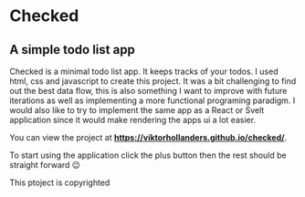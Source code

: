 # Checked 
## A  simple todo list app

Checked is a minimal todo list app. It keeps tracks of your todos. I used html, css and javascript to create this project. It was a bit challenging to find out the best data flow, this is also something I want to improve with future iterations as well as implementing a more functional programing paradigm. I would also like to try to implement the same app as a React or Svelt  application since it would make rendering the apps ui a lot easier.

You can view the project at **https://viktorhollanders.github.io/checked/**. 

To start using the application click the plus button then the rest should be straight forward 😉

This ptoject is copyrighted 
